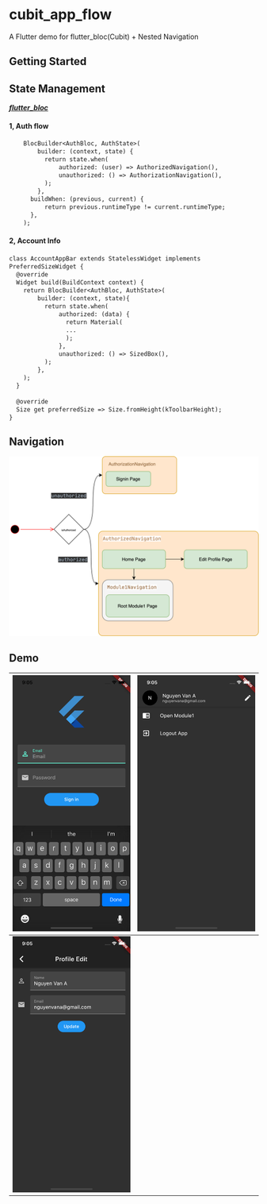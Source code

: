 # cubit_app_flow

A Flutter demo for flutter_bloc(Cubit) + Nested Navigation
## Getting Started

## State Management
[***flutter_bloc***](https://pub.dev/packages/flutter_bloc)
#### 1, Auth flow
```
    BlocBuilder<AuthBloc, AuthState>(
        builder: (context, state) {
          return state.when(
              authorized: (user) => AuthorizedNavigation(),
              unauthorized: () => AuthorizationNavigation(),
          );
        },
      buildWhen: (previous, current) {
          return previous.runtimeType != current.runtimeType;
      },
    );
```
#### 2, Account Info
```
class AccountAppBar extends StatelessWidget implements PreferredSizeWidget {
  @override
  Widget build(BuildContext context) {
    return BlocBuilder<AuthBloc, AuthState>(
        builder: (context, state){
          return state.when(
              authorized: (data) {
                return Material(
                ...
                );
              },
              unauthorized: () => SizedBox(),
          );
        },
    );
  }

  @override
  Size get preferredSize => Size.fromHeight(kToolbarHeight);
}
```
## Navigation
![Flow App](demo/navigation_demo_flow.png)

## Demo

|![Login in](demo/login_page.png)|![Home Page](demo/home_page.png)|
|---|---|
|![Profile Edit](demo/profile_edit_page.png)|   |



